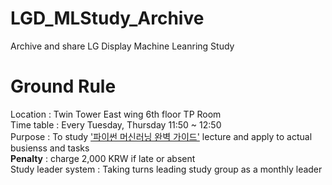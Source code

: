 # LGD_MLStudy_Archive
Archive and share LG Display Machine Leanring Study 

# Ground Rule

Location : Twin Tower East wing 6th floor TP Room <br>
Time table : Every Tuesday, Thursday 11:50 ~ 12:50 <br>
Purpose : To study ['파이썬 머신러닝 완벽 가이드'](https://www.inflearn.com/course/%ED%8C%8C%EC%9D%B4%EC%8D%AC-%EB%A8%B8%EC%8B%A0%EB%9F%AC%EB%8B%9D-%EC%99%84%EB%B2%BD%EA%B0%80%EC%9D%B4%EB%93%9C) lecture and apply to actual busienss and tasks<br>
**Penalty** : charge 2,000 KRW if late or absent<br>
Study leader system : Taking turns leading study group as a monthly leader <br>

